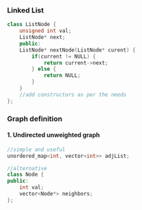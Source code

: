 ### Linked List
```cpp
class ListNode {
	unsigned int val;
	ListNode* next;
	public:
	ListNode* nextNode(ListNode* curent) {
		if(current != NULL) {
			return current->next;
		} else {
			return NULL;
		} 
	}
	//add constructors as per the needs
};
```

### Graph definition

#### 1. Undirected unweighted graph

```cpp
//simple and useful
unordered_map<int, vector<int>> adjList;
```
```cpp
//alternative
class Node {
public:
    int val;
    vector<Node*> neighbors;
};
```

